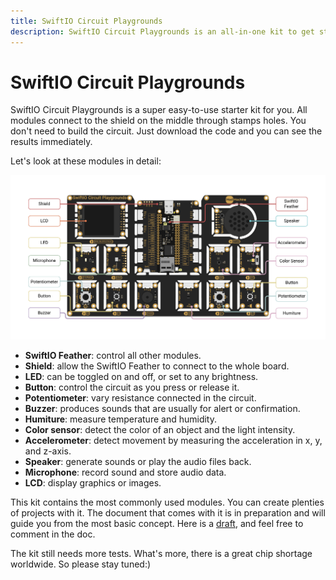 ```yaml
---
title: SwiftIO Circuit Playgrounds
description: SwiftIO Circuit Playgrounds is an all-in-one kit to get started with electronics and programming. You can write Swift code to make devices work and interact with the physical world.
---
```


# SwiftIO Circuit Playgrounds

SwiftIO Circuit Playgrounds is a super easy-to-use starter kit for you. All modules connect to the shield on the middle through stamps holes. You don't need to build the circuit. Just download the code and you can see the results immediately.

Let's look at these modules in detail:

![SwiftIO Circuit Playgrounds](img/Playgrounds.png)

- **SwiftIO Feather**: control all other modules.
- **Shield**: allow the SwiftIO Feather to connect to the whole board.
- **LED**: can be toggled on and off, or set to any brightness.
- **Button**: control the circuit as you press or release it. 
- **Potentiometer**: vary resistance connected in the circuit.
- **Buzzer**: produces sounds that are usually for alert or confirmation.
- **Humiture**: measure temperature and humidity.
- **Color sensor**: detect the color of an object and the light intensity.
- **Accelerometer**: detect movement by measuring the acceleration in x, y, and z-axis.
- **Speaker**: generate sounds or play the audio files back.
- **Microphone**: record sound and store audio data.
- **LCD**: display graphics or images.



This kit contains the most commonly used modules. You can create plenties of projects with it. The document that comes with it is in preparation and will guide you from the most basic concept. Here is a [draft](https://docs.google.com/document/d/1loehCrsVMBz9qZpDv9ZDO9f9_gvPuu7pK2wZF51jGBY/edit?usp=sharing), and feel free to comment in the doc.

The kit still needs more tests. What's more, there is a great chip shortage worldwide. So please stay tuned:)
 